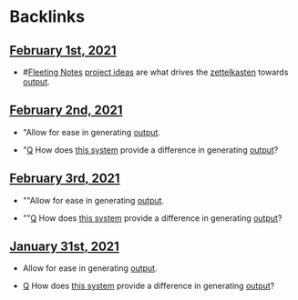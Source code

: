 
# Backlinks
## [February 1st, 2021](<February 1st, 2021.md>)
- #[Fleeting Notes](<Fleeting Notes.md>) [project ideas](<project ideas.md>) are what drives the [zettelkasten](<zettelkasten.md>) towards [output](<output.md>).

## [February 2nd, 2021](<February 2nd, 2021.md>)
- "Allow for ease in generating [output](<output.md>).

- "[Q](<Q.md>) How does [this system](((sBu3zOPiV))) provide a difference in generating [output](<output.md>)?

## [February 3rd, 2021](<February 3rd, 2021.md>)
- ""Allow for ease in generating [output](<output.md>).

- ""[Q](<Q.md>) How does [this system](((sBu3zOPiV))) provide a difference in generating [output](<output.md>)?

## [January 31st, 2021](<January 31st, 2021.md>)
- Allow for ease in generating [output](<output.md>).

- [Q](<Q.md>) How does [this system](((sBu3zOPiV))) provide a difference in generating [output](<output.md>)?

